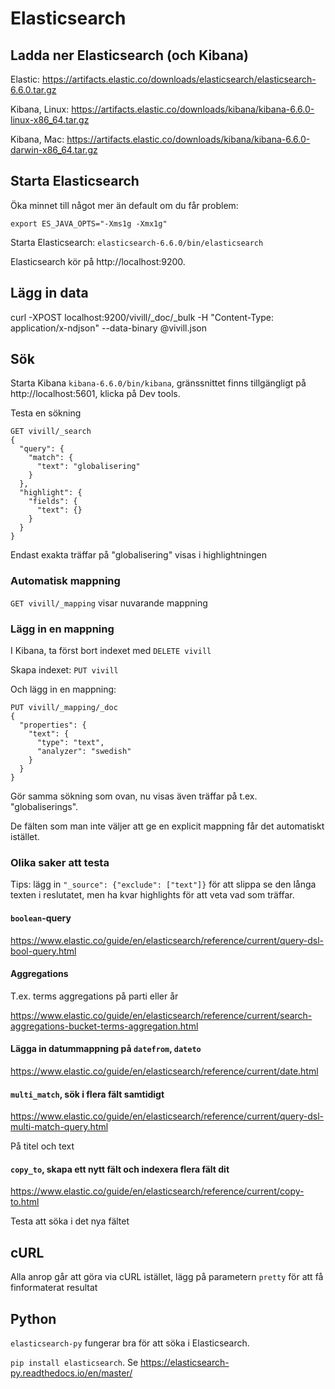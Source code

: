 # Elasticsearch

## Ladda ner Elasticsearch (och Kibana)

Elastic: https://artifacts.elastic.co/downloads/elasticsearch/elasticsearch-6.6.0.tar.gz

Kibana, Linux: https://artifacts.elastic.co/downloads/kibana/kibana-6.6.0-linux-x86_64.tar.gz

Kibana, Mac: https://artifacts.elastic.co/downloads/kibana/kibana-6.6.0-darwin-x86_64.tar.gz

## Starta Elasticsearch

Öka minnet till något mer än default om du får problem:

`export ES_JAVA_OPTS="-Xms1g -Xmx1g"`

Starta Elasticsearch: `elasticsearch-6.6.0/bin/elasticsearch`

Elasticsearch kör på http://localhost:9200.

## Lägg in data

curl -XPOST localhost:9200/vivill/_doc/_bulk -H "Content-Type: application/x-ndjson" --data-binary @vivill.json

## Sök

Starta Kibana `kibana-6.6.0/bin/kibana`, gränssnittet finns tillgängligt på http://localhost:5601, klicka på Dev tools.

Testa en sökning

```
GET vivill/_search
{
  "query": {
    "match": {
      "text": "globalisering"
    }
  },
  "highlight": {
    "fields": {
      "text": {}
    }
  }
}
```

Endast exakta träffar på "globalisering" visas i highlightningen

### Automatisk mappning

`GET vivill/_mapping` visar nuvarande mappning

### Lägg in en mappning

I Kibana, ta först bort indexet med `DELETE vivill`

Skapa indexet: `PUT vivill`

Och lägg in en mappning:
```
PUT vivill/_mapping/_doc 
{
  "properties": {
    "text": {
      "type": "text",
      "analyzer": "swedish"
    }
  }
}
```

Gör samma sökning som ovan, nu visas även träffar på t.ex. "globaliserings".

De fälten som man inte väljer att ge en explicit mappning får det automatiskt istället.

### Olika saker att testa

Tips: lägg in `"_source": {"exclude": ["text"]}` för att slippa se den långa texten i reslutatet, men ha kvar highlights
för att veta vad som träffar.

#### `boolean`-query

https://www.elastic.co/guide/en/elasticsearch/reference/current/query-dsl-bool-query.html

#### Aggregations

T.ex. terms aggregations på parti eller år

https://www.elastic.co/guide/en/elasticsearch/reference/current/search-aggregations-bucket-terms-aggregation.html

#### Lägga in datummappning på `datefrom`, `dateto`

https://www.elastic.co/guide/en/elasticsearch/reference/current/date.html

#### `multi_match`, sök i flera fält samtidigt

https://www.elastic.co/guide/en/elasticsearch/reference/current/query-dsl-multi-match-query.html

På titel och text

#### `copy_to`, skapa ett nytt fält och indexera flera fält dit

https://www.elastic.co/guide/en/elasticsearch/reference/current/copy-to.html

Testa att söka i det nya fältet

## cURL

Alla anrop går att göra via cURL istället, lägg på parametern `pretty` för att få finformaterat resultat

## Python

`elasticsearch-py` fungerar bra för att söka i Elasticsearch.

`pip install elasticsearch`. Se https://elasticsearch-py.readthedocs.io/en/master/








